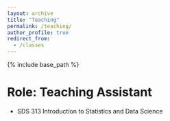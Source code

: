 ```yaml
---
layout: archive
title: "Teaching"
permalink: /teaching/
author_profile: true
redirect_from:
  - /classes
---
```


{% include base_path %}

Role: Teaching Assistant
======
* SDS 313 Introduction to Statistics and Data Science
